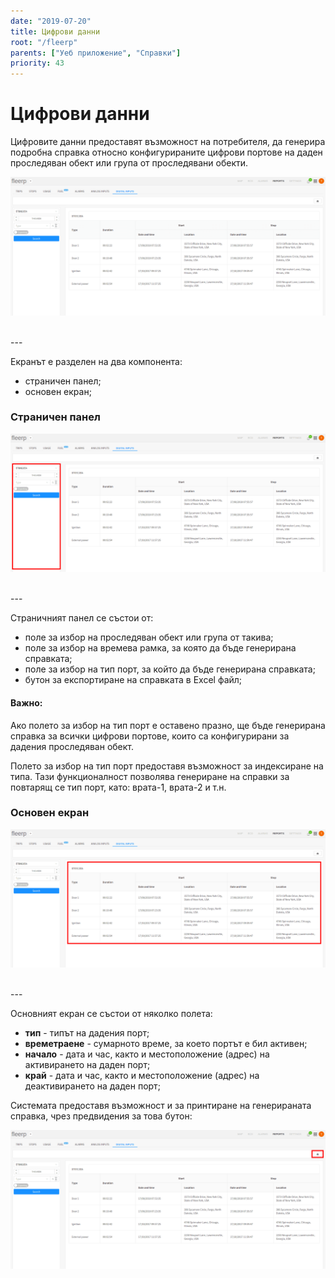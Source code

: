 ```yaml
---
date: "2019-07-20"
title: Цифрови данни
root: "/fleerp"
parents: ["Уеб приложение", "Справки"]
priority: 43
---
```


# Цифрови данни

Цифровите данни предоставят възможност на потребителя, да генерира подробна справка относно конфигурираните
цифрови портове на даден проследяван обект или група от проследявани обекти.

![Digital-inputs](digitals.png)

<br>
---

Екранът е разделен на два компонента:

- страничен панел;
- основен екран;

### Страничен панел

![Digital-inputs](side-panel.png)

<br>
---

Страничният панел се състои от:

- поле за избор на проследяван обект или група от такива;
- поле за избор на времева рамка, за която да бъде генерирана справката;
- поле за избор на тип порт, за който да бъде генерирана справката;
- бутон за експортиране на справката в Excel файл;

#### Важно:

Ако полето за избор на тип порт е оставено празно, ще бъде генерирана справка за всички цифрови портове,
които са конфигурирани за дадения проследяван обект. 

Полето за избор на тип порт предоставя възможност за индексиране на типа. Тази функционалност позволява
генериране на справки за повтарящ се тип порт, като: врата-1, врата-2 и т.н.

### Основен екран

![Digital-inputs](main-screen.png)

<br>
---

Основният екран се състои от няколко полета:

- **тип** - типът на дадения порт;
- **времетраене** - сумарното време, за което портът е бил активен;
- **начало** - дата и час, както и местоположение (адрес) на активирането на даден порт;
- **край** - дата и час, както и местоположение (адрес) на деактивирането на даден порт;

Системата предоставя възможност и за принтиране на генерираната справка, чрез предвидения за това бутон:

![Digital-inputs](print.png)

